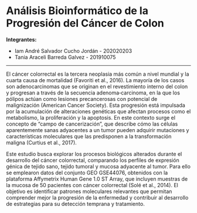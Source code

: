 # Análisis Bioinformático de la Progresión del Cáncer de Colon

**Integrantes:**
- Iam André Salvador Cucho Jordán - 202020203
- Tania Araceli Barreda Galvez - 201910075

---

El cáncer colorrectal es la tercera neoplasia más común a nivel mundial y la cuarta causa de mortalidad (Favoriti et al., 2016). La mayoría de los casos son adenocarcinomas que se originan en el revestimiento interno del colon y progresan a través de la secuencia adenoma‑carcinoma, en la que los pólipos actúan como lesiones precancerosas con potencial de malignización (American Cancer Society). Esta progresión está impulsada por la acumulación de alteraciones genéticas que afectan procesos como el metabolismo, la proliferación y la apoptosis. En este contexto surge el concepto de “campo de cancerización”, que describe cómo las células aparentemente sanas adyacentes a un tumor pueden adquirir mutaciones y características moleculares que las predisponen a la transformación maligna (Curtius et al., 2017).

Este estudio busca explorar los procesos biológicos alterados durante el desarrollo del cáncer colorrectal, comparando los perfiles de expresión génica de tejido sano, tejido tumoral y mucosa adyacente al tumor. Para ello se emplearon datos del conjunto GEO GSE44076, obtenidos con la plataforma Affymetrix Human Gene 1.0 ST Array, que incluyen muestras de la mucosa de 50 pacientes con cáncer colorrectal (Solé et al., 2014). El objetivo es identificar patrones moleculares relevantes que permitan comprender mejor la progresión de la enfermedad y contribuir al desarrollo de estrategias para su detección temprana y tratamiento.

